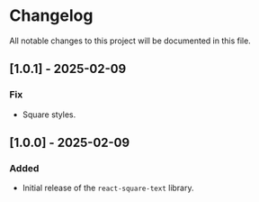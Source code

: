 # Changelog

All notable changes to this project will be documented in this file.

## [1.0.1] - 2025-02-09

### Fix

- Square styles.

## [1.0.0] - 2025-02-09

### Added

- Initial release of the `react-square-text` library.
